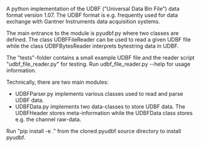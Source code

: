 A python implementation of the UDBF ("Universal Data Bin File") data format version 1.07. The UDBF format is e.g. frequently used for data exchange with 
Gantner Instruments data acquisition systems.

The main entrance to the module is pyudbf.py where two classes are defined. 
The class UDBFFileReader can be used to read a given UDBF file while the class UDBFBytesReader interprets bytestring data in UDBF.

The "tests"-folder contains a small example UDBF file and the reader script "udbf_file_reader.py" for testing. Run udbf_file_reader.py --help for usage information.

Technically, there are two main modules:
- UDBFParser.py implements various classes used to read and parse UDBF data.
- UDBFData.py implements two data-classes to store UDBF data. The UDBFHeader stores meta-information while the UDBFData class stores e.g. the channel raw-data.

Run "pip install -e ." from the cloned pyudbf source directory to install pyudbf.
